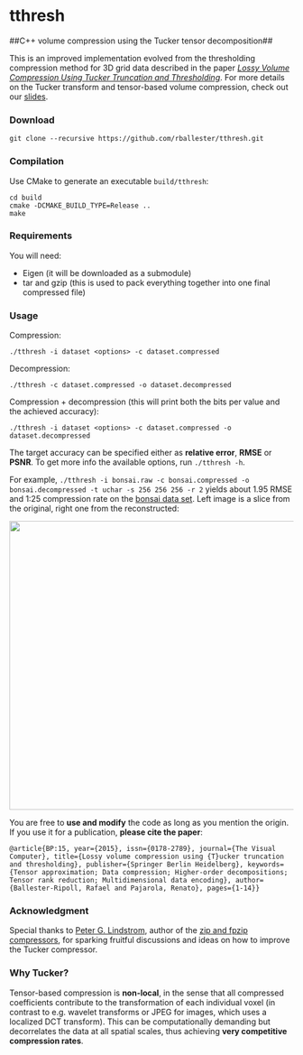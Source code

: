 # tthresh

##C++ volume compression using the Tucker tensor decomposition##

This is an improved implementation evolved from the thresholding compression method for 3D grid data described in the paper [*Lossy Volume Compression Using Tucker Truncation and Thresholding*](http://www.ifi.uzh.ch/en/vmml/publications/lossycompression.html). For more details on the Tucker transform and tensor-based volume compression, check out our [slides](http://www.ifi.uzh.ch/dam/jcr:00000000-73a0-83b8-ffff-ffffd48b8a42/tensorapproximation.pdf).

### Download

```  
git clone --recursive https://github.com/rballester/tthresh.git
```

### Compilation

Use CMake to generate an executable ```build/tthresh```:

```
cd build
cmake -DCMAKE_BUILD_TYPE=Release ..
make
```

### Requirements

You will need:

- Eigen (it will be downloaded as a submodule)
- tar and gzip (this is used to pack everything together into one final compressed file)

### Usage

Compression:

```
./tthresh -i dataset <options> -c dataset.compressed
```

Decompression:

```
./tthresh -c dataset.compressed -o dataset.decompressed
```

Compression + decompression (this will print both the bits per value and the achieved accuracy):

```
./tthresh -i dataset <options> -c dataset.compressed -o dataset.decompressed
```

The target accuracy can be specified either as **relative error**, **RMSE** or **PSNR**. To get more info the available options, run ```./tthresh -h```.

For example, ```./tthresh -i bonsai.raw -c bonsai.compressed -o bonsai.decompressed -t uchar -s 256 256 256 -r 2``` yields about 1.95 RMSE and 1:25 compression rate on the [bonsai data set](http://www.tc18.org/code_data_set/3D_greyscale/bonsai.raw.gz). Left image is a slice from the original, right one from the reconstructed: 

<img src="https://github.com/rballester/tthresh/tree/master/images/original_vs_reconstructed.png" width="512">

You are free to **use and modify** the code as long as you mention the origin. If you use it for a publication, **please cite the paper**:

```@article{BP:15, year={2015}, issn={0178-2789}, journal={The Visual Computer}, title={Lossy volume compression using {T}ucker truncation and thresholding}, publisher={Springer Berlin Heidelberg}, keywords={Tensor approximation; Data compression; Higher-order decompositions; Tensor rank reduction; Multidimensional data encoding}, author={Ballester-Ripoll, Rafael and Pajarola, Renato}, pages={1-14}}```

### Acknowledgment

Special thanks to [Peter G. Lindstrom](http://people.llnl.gov/pl), author of the [zip and fpzip compressors](http://computation.llnl.gov/projects/floating-point-compression), for sparking fruitful discussions and ideas on how to improve the Tucker compressor.

### Why Tucker?

Tensor-based compression is **non-local**, in the sense that all compressed coefficients contribute to the transformation of each individual voxel (in contrast to e.g. wavelet transforms or JPEG for images, which uses a localized DCT transform). This can be computationally demanding but decorrelates the data at all spatial scales, thus achieving **very competitive compression rates**.